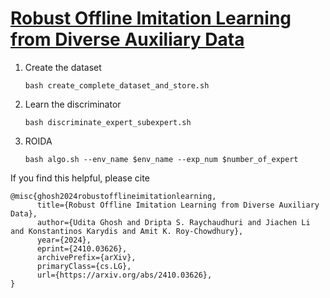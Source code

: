# [Robust Offline Imitation Learning from Diverse Auxiliary Data](https://arxiv.org/pdf/2410.03626v2)

1. Create the dataset

   ``` bash create_complete_dataset_and_store.sh ```
2. Learn the discriminator

   ``` bash discriminate_expert_subexpert.sh ```
3. ROIDA

   ``` bash algo.sh --env_name $env_name --exp_num $number_of_expert ```

If you find this helpful, please cite
```
@misc{ghosh2024robustofflineimitationlearning,
      title={Robust Offline Imitation Learning from Diverse Auxiliary Data}, 
      author={Udita Ghosh and Dripta S. Raychaudhuri and Jiachen Li and Konstantinos Karydis and Amit K. Roy-Chowdhury},
      year={2024},
      eprint={2410.03626},
      archivePrefix={arXiv},
      primaryClass={cs.LG},
      url={https://arxiv.org/abs/2410.03626}, 
}
```
